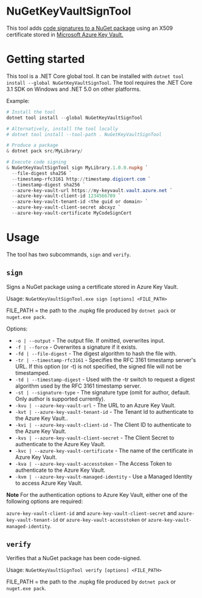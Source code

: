 NuGetKeyVaultSignTool
=====================

This tool adds [code signatures to a NuGet package](https://docs.microsoft.com/en-us/nuget/reference/signed-packages-reference) using an X509 certificate stored in [Microsoft Azure Key Vault.](https://azure.microsoft.com/en-us/services/key-vault/)

# Getting started

This tool is a .NET Core global tool. It can be installed with `dotnet tool install --global NuGetKeyVaultSignTool`. The tool requires the .NET Core 3.1 SDK on Windows and .NET 5.0 on other platforms.

Example:

```ps1
# Install the tool
dotnet tool install --global NuGetKeyVaultSignTool

# Alternatively, install the tool locally
# dotnet tool install --tool-path . NuGetKeyVaultSignTool

# Produce a package
& dotnet pack src/MyLibrary/

# Execute code signing
& NuGetKeyVaultSignTool sign MyLibrary.1.0.0.nupkg `
  --file-digest sha256 `
  --timestamp-rfc3161 http://timestamp.digicert.com `
  --timestamp-digest sha256 `
  --azure-key-vault-url https://my-keyvault.vault.azure.net `
  --azure-key-vault-client-id 1234566789 `
  --azure-key-vault-tenant-id <the guid or domain> `
  --azure-key-vault-client-secret abcxyz `
  --azure-key-vault-certificate MyCodeSignCert
```

# Usage

The tool has two subcommands, `sign` and `verify`.

## `sign`

Signs a NuGet package using a certificate stored in Azure Key Vault.

Usage: `NuGetKeyVaultSignTool.exe sign [options] <FILE_PATH>`

FILE_PATH = the path to the .nupkg file produced by `dotnet pack` or `nuget.exe pack`.

Options:

* `-o | --output` - The output file. If omitted, overwrites input.
* `-f | --force` - Overwrites a signature if it exists.
* `-fd | --file-digest` - The digest algorithm to hash the file with.
* `-tr | --timestamp-rfc3161` - Specifies the RFC 3161 timestamp server's URL. If this option (or -t) is not specified, the signed file will not be timestamped.
* `-td | --timestamp-digest` - Used with the -tr switch to request a digest algorithm used by the RFC 3161 timestamp server.
* `-st | --signature-type` - The signature type (omit for author, default. Only author is supported currently).
* `-kvu | --azure-key-vault-url` - The URL to an Azure Key Vault.
* `-kvt | --azure-key-vault-tenant-id` - The Tenant Id to authenticate to the Azure Key Vault..
* `-kvi | --azure-key-vault-client-id` - The Client ID to authenticate to the Azure Key Vault.
* `-kvs | --azure-key-vault-client-secret` - The Client Secret to authenticate to the Azure Key Vault.
* `-kvc | --azure-key-vault-certificate` - The name of the certificate in Azure Key Vault.
* `-kva | --azure-key-vault-accesstoken` - The Access Token to authenticate to the Azure Key Vault.
* `-kvm | --azure-key-vault-managed-identity` - Use a Managed Identity to access Azure Key Vault.

**Note** For the authentication options to Azure Key Vault, either one of the following options are required:

`azure-key-vault-client-id` and `azure-key-vault-client-secret` and `azure-key-vault-tenant-id` or `azure-key-vault-accesstoken` or `azure-key-vault-managed-identity`.

## `verify`

Verifies that a NuGet package has been code-signed.

Usage: `NuGetKeyVaultSignTool verify [options] <FILE_PATH>`

FILE_PATH = the path to the .nupkg file produced by `dotnet pack` or `nuget.exe pack`.
